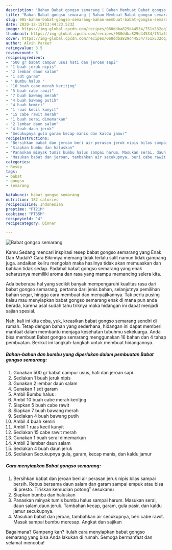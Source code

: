 ```yaml
---
description: "Bahan Babat gongso semarang | Bahan Membuat Babat gongso semarang Yang Paling Enak"
title: "Bahan Babat gongso semarang | Bahan Membuat Babat gongso semarang Yang Paling Enak"
slug: 985-bahan-babat-gongso-semarang-bahan-membuat-babat-gongso-semarang-yang-paling-enak
date: 2020-12-15T13:44:23.523Z
image: https://img-global.cpcdn.com/recipes/060ddba829d44534/751x532cq70/babat-gongso-semarang-foto-resep-utama.jpg
thumbnail: https://img-global.cpcdn.com/recipes/060ddba829d44534/751x532cq70/babat-gongso-semarang-foto-resep-utama.jpg
cover: https://img-global.cpcdn.com/recipes/060ddba829d44534/751x532cq70/babat-gongso-semarang-foto-resep-utama.jpg
author: Alvin Parker
ratingvalue: 3.5
reviewcount: 8
recipeingredient:
- "500 gr babat campur usus hati dan jeroan sapi"
- "1 buah jeruk nipis"
- "2 lembar daun salam"
- "1 sdt garam"
- " Bumbu halus "
- "10 buah cabe merah keritjng"
- "5 buah cabe rawit"
- "7 buah bawang merah"
- "4 buah bawang putih"
- "4 buah kemiri"
- "1 ruas kecil kunyit"
- "15 cabe rawit merah"
- "1 buah serai dimemarkan"
- "2 lembar daun salam"
- "4 buah daun jeruk"
- "Secukupnya gula garam kecap manis dan kaldu jamur"
recipeinstructions:
- "Bersihkan babat dan jeroan beri air perasan jeruk nipis bilas sampai bersih. Rebus bersama daun salam dan garam sampai empuk atau bisa di presto. Tiriskan kemudian potong² sesukamu"
- "Siapkan bumbu dan haluskan"
- "Panaskan minyak tumis bumbu halus sampai harum. Masukan serai, daun salam,daun jeruk. Tambahan kecap, garam, gula pasir, dan kaldu jamur secukupnya."
- "Masukan babat dan jeroan, tambahkan air secukupnya, beri cabe rawit. Masak sampai bumbu meresap. Angkat dan sajikan"
categories:
- Resep
tags:
- babat
- gongso
- semarang

katakunci: babat gongso semarang 
nutrition: 182 calories
recipecuisine: Indonesian
preptime: "PT21M"
cooktime: "PT35M"
recipeyield: "4"
recipecategory: Dinner

---
```



![Babat gongso semarang](https://img-global.cpcdn.com/recipes/060ddba829d44534/751x532cq70/babat-gongso-semarang-foto-resep-utama.jpg)

Kamu Sedang mencari inspirasi resep babat gongso semarang yang Enak Dan Mudah? Cara Bikinnya memang tidak terlalu sulit namun tidak gampang juga. andaikan keliru mengolah maka hasilnya tidak akan memuaskan dan bahkan tidak sedap. Padahal babat gongso semarang yang enak seharusnya memiliki aroma dan rasa yang mampu memancing selera kita.

Ada beberapa hal yang sedikit banyak mempengaruhi kualitas rasa dari babat gongso semarang, pertama dari jenis bahan, selanjutnya pemilihan bahan segar, hingga cara membuat dan menyajikannya. Tak perlu pusing kalau mau menyiapkan babat gongso semarang enak di mana pun anda berada, karena asal sudah tahu triknya maka hidangan ini dapat menjadi sajian spesial.




Nah, kali ini kita coba, yuk, kreasikan babat gongso semarang sendiri di rumah. Tetap dengan bahan yang sederhana, hidangan ini dapat memberi manfaat dalam membantu menjaga kesehatan tubuhmu sekeluarga. Anda bisa membuat Babat gongso semarang menggunakan 16 bahan dan 4 tahap pembuatan. Berikut ini langkah-langkah untuk membuat hidangannya.

<!--inarticleads1-->

##### Bahan-bahan dan bumbu yang diperlukan dalam pembuatan Babat gongso semarang:

1. Gunakan 500 gr babat campur usus, hati dan jeroan sapi
1. Sediakan 1 buah jeruk nipis
1. Gunakan 2 lembar daun salam
1. Gunakan 1 sdt garam
1. Ambil  Bumbu halus :
1. Ambil 10 buah cabe merah keritjng
1. Siapkan 5 buah cabe rawit
1. Siapkan 7 buah bawang merah
1. Sediakan 4 buah bawang putih
1. Ambil 4 buah kemiri
1. Ambil 1 ruas kecil kunyit
1. Sediakan 15 cabe rawit merah
1. Gunakan 1 buah serai dimemarkan
1. Ambil 2 lembar daun salam
1. Sediakan 4 buah daun jeruk
1. Sediakan Secukupnya gula, garam, kecap manis, dan kaldu jamur




<!--inarticleads2-->

##### Cara menyiapkan Babat gongso semarang:

1. Bersihkan babat dan jeroan beri air perasan jeruk nipis bilas sampai bersih. Rebus bersama daun salam dan garam sampai empuk atau bisa di presto. Tiriskan kemudian potong² sesukamu
1. Siapkan bumbu dan haluskan
1. Panaskan minyak tumis bumbu halus sampai harum. Masukan serai, daun salam,daun jeruk. Tambahan kecap, garam, gula pasir, dan kaldu jamur secukupnya.
1. Masukan babat dan jeroan, tambahkan air secukupnya, beri cabe rawit. Masak sampai bumbu meresap. Angkat dan sajikan




Bagaimana? Gampang kan? Itulah cara menyiapkan babat gongso semarang yang bisa Anda lakukan di rumah. Semoga bermanfaat dan selamat mencoba!
